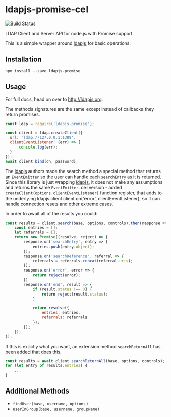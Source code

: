 # ldapjs-promise-cel

[![Build Status][travis_image_url]](https://travis-ci.org/wslyhbb/node-ldapjs-promise)

[travis_image_url]: https://travis-ci.org/wslyhbb/node-ldapjs-promise.svg?branch=master

LDAP Client and Server API for node.js with Promise support.

[ldapjs]: https://www.npmjs.com/package/ldapjs

This is a simple wrapper around [ldapjs] for basic operations.

## Installation

    npm install --save ldapjs-promise

## Usage

For full docs, head on over to <http://ldapjs.org>.

The methods signatures are the same except instead of callbacks they return promises.

```javascript
const ldap = require('ldapjs-promise');

const client = ldap.createClient({
  url: 'ldap://127.0.0.1:1389',
  clientEventListener: (err) => {
      console.log(err);
  }
});
await client.bind(dn, password);
```

The [ldapjs] authors made the search method a special method that returns an
<code>EventEmitter</code> so the user can handle each
<code>searchEntry</code> as it is returned. Since this library is just wrapping
[ldapjs], it does not make any assumptions and returns the same <code>EventEmitter</code>.
cel version - added <code>createClient(options.clientEventListener)</code> function register, that adds to the underlying ldapjs client
client.on('error', clientEventListener), so it can handle connection resets and other extreme cases.

In order to await all of the results you could:
```javascript
const results = client.search(base, options, controls).then(response => {
    const entries = [];
    let referrals = [];
    return new Promise((resolve, reject) => {
        response.on('searchEntry', entry => {
            entries.push(entry.object);
        });
        response.on('searchReference', referral => {
            referrals = referrals.concat(referral.uris);
        });
        response.on('error', error => {
            return reject(error);
        })
        response.on('end', result => {
            if (result.status !== 0) {
                return reject(result.status);
            }

            return resolve({
                entries: entries,
                referrals: referrals
            });
        });
    });
});
```
If this is exactly what you want, an extension method <code>searchReturnAll</code> has been added
that does this.
```javascript
const results = await client.searchReturnAll(base, options, controls);
for (let entry of results.entries) {
    ...
}
```

## Additional Methods

+ `findUser(base, username, options)`
+ `userInGroup(base, username, groupName)`